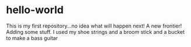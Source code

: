 # hello-world
This is my first repository...no idea what will happen next!  A new frontier!
Adding some stuff.  I used my shoe strings and a broom stick and a bucket to make a bass guitar
